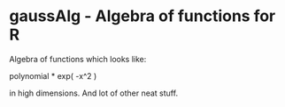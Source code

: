 gaussAlg - Algebra of functions for R
=========

Algebra of functions which looks like:

polynomial * exp( -x^2 )

in high dimensions. And lot of other neat stuff.
